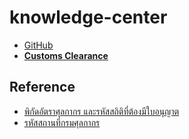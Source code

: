 # knowledge-center

- [GitHub](https://github.com/ecs-support/knowledge-center)
- [**Customs Clearance**](https://ecs-support.github.io/knowledge-center/customs-clearance)

## Reference
- [พิกัดอัตราศุลกากร และรหัสสถิติที่ต้องมีใบอนุญาต](https://ecs-support.github.io/knowledge-center/single-page/permission.html)
- [รหัสสถานที่กรมศุลกากร](https://ecs-support.github.io/knowledge-center/single-page/area-code.html)
